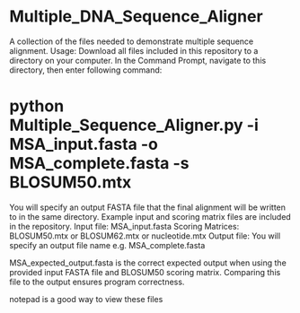 # Multiple_DNA_Sequence_Aligner
A collection of the files needed to demonstrate multiple sequence alignment. 
Usage: Download all files included in this repository to a directory on your computer. In the Command Prompt, navigate to this directory, then enter following command:

#                       python Multiple_Sequence_Aligner.py -i MSA_input.fasta -o MSA_complete.fasta -s BLOSUM50.mtx
                        
You will specify an output FASTA file that the final alignment will be written to in the same directory. Example input and scoring matrix files are included in the repository.
                        Input file: MSA_input.fasta
                        Scoring Matrices: BLOSUM50.mtx or BLOSUM62.mtx or nucleotide.mtx
                        Output file: You will specify an output file name e.g. MSA_complete.fasta
                        
MSA_expected_output.fasta is the correct expected output when using the provided input FASTA file and BLOSUM50 scoring matrix. Comparing this file to the output ensures program correctness.

notepad is a good way to view these files
